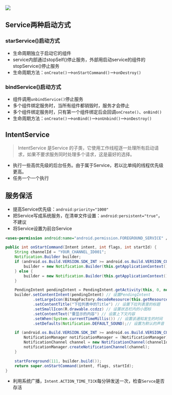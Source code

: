![](https://gitee.com/hysbtr/pic/raw/master/service_lifecycle.png)

## Service两种启动方式
### starService()启动方式
* 生命周期独立于启动它的组件
* service内部通过stopSelf()停止服务，外部用启动service的组件的stopService()停止服务
* 生命周期方法：`onCreate()`-->`onStartCommand()`-->`onDestroy()`

### bindService()启动方式
* 组件调用`unbindService()`停止服务
* 多个组件绑定服务时，当所有组件都销毁时，服务才会停止
* 多个组件绑定服务时，只有第一个组件绑定后会回调`onCreate()`、`onBind()`
* 生命周期方法：`onCreate()`-->`onBind()`-->`onUnbind()`-->`onDestroy()`

## IntentService
> IntentService 是Service 的子类，它使用工作线程逐一处理所有启动请求，如果不要求服务同时处理多个请求，这是最好的选择。

* 执行一些高优先级的后台任务。由于属于Service，若以比单纯的线程优先级更高。
* 任务一个一个执行

## 服务保活
* 提高Service优先级：`android:priority="1000"`
* 把Service写成系统服务，在清单文件设置：`android:persistent="true"`，不建议
* 将Service设置为前台Service
```xml
<uses-permission android:name="android.permission.FOREGROUND_SERVICE" />
```
```java
public int onStartCommand(Intent intent, int flags, int startId) {
    String channelId = "YOUR_CHANNEL_ID001";
    Notification.Builder builder;
    if (android.os.Build.VERSION.SDK_INT >= android.os.Build.VERSION_CODES.O) {
        builder = new Notification.Builder(this.getApplicationContext(), channelId);
    } else {
        builder = new Notification.Builder(this.getApplicationContext());
    }

    PendingIntent pendingIntent = PendingIntent.getActivity(this, 0, new Intent(this, MainActivity.class), 0);
    builder.setContentIntent(pendingIntent) // 设置PendingIntent
            .setLargeIcon(BitmapFactory.decodeResource(this.getResources(), R.drawable.zzhx)) // 设置下拉列表中的图标(大图标)
            .setContentTitle("下拉列表中的Title") // 设置下拉列表里的标题
            .setSmallIcon(R.drawable.ccdzz) // 设置状态栏内的小图标
            .setContentText("要显示的内容") // 设置上下文内容
            .setWhen(System.currentTimeMillis()) // 设置该通知发生的时间
            .setDefaults(Notification.DEFAULT_SOUND);// 设置为默认的声音

    if (android.os.Build.VERSION.SDK_INT >= android.os.Build.VERSION_CODES.O) {
        NotificationManager notificationManager = (NotificationManager) getSystemService(Service.NOTIFICATION_SERVICE);
        NotificationChannel channel = new NotificationChannel(channelId, "YOUR_CHANNEL_NAME", NotificationManager.IMPORTANCE_HIGH);
        notificationManager.createNotificationChannel(channel);
    }

    startForeground(111, builder.build());
    return super.onStartCommand(intent, flags, startId);
}
```
* 利用系统广播，`Intent.ACTION_TIME_TICK`每分钟发送一次，检查`Servce`是否存活

